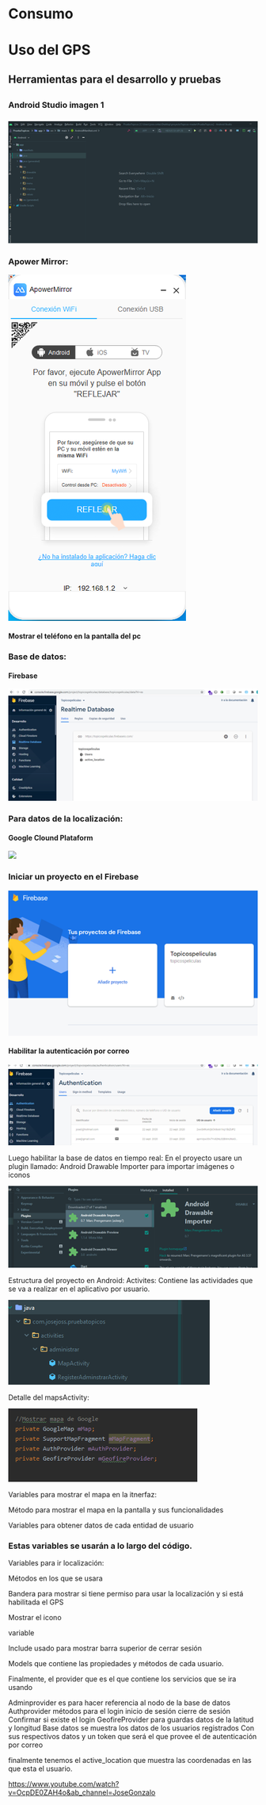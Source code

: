 
<h1>Consumo</h1>


<h1>Uso del GPS</h1>
<h2>Herramientas para el desarrollo y pruebas<h2>
<h3>Android Studio imagen 1<h3>
  <img src="https://github.com/JosselynVela/Consumo/blob/master/imagenes/1.png"/>


<h3>Apower Mirror:</h3>
<img src="https://github.com/JosselynVela/Consumo/blob/master/imagenes/imagen2.png"/>
<h4>Mostrar el teléfono en la pantalla del pc</h4>
<h3>Base de datos:</h3>
<h4>Firebase</h4>
<img src="https://github.com/JosselynVela/Consumo/blob/master/imagenes/imagen3.png"/>
<h3>Para datos de la localización:</h3>
<h4>Google Clound Plataform</h4>
<img src="https://github.com/JosselynVela/Consumo/blob/master/imagenes/imagem4.png"/>
<h3>Iniciar un proyecto en el Firebase</h3> 

<img src="https://github.com/JosselynVela/Consumo/blob/master/imagenes/imagen5.png"/>

<h4>Habilitar la autenticación por correo</h4>
<img src="https://github.com/JosselynVela/Consumo/blob/master/imagenes/imagen6.png"/>
<p>Luego habilitar la base de datos en tiempo real:
En el proyecto usare un plugin llamado:
Android Drawable Importer para importar imágenes o iconos</p>
<img src="https://github.com/JosselynVela/Consumo/blob/master/imagenes/imagen7.png"/>

<p>Estructura del proyecto en Android:
Activites:
Contiene las actividades que se va a realizar en el aplicativo por usuario.</p>
<img src="https://github.com/JosselynVela/Consumo/blob/master/imagenes/imagen8.png"/>
<p>Detalle del mapsActivity:</p>
<img src="https://github.com/JosselynVela/Consumo/blob/master/imagenes/imagen9.png"/>
<p>Variables para mostrar el mapa en la itnerfaz:</p>


<p>Método para mostrar el mapa en la pantalla y sus funcionalidades</p>

<p>Variables para obtener datos de cada entidad de usuario</p>

<h3>Estas variables se usarán a lo largo del código.</h3>
<p>Variables para ir localización:</p>

<p>Métodos en los que se usara</p>


<p>Bandera para mostrar si tiene permiso para usar la localización y si está habilitada el GPS</p>

<p>Mostrar el icono</p>
<p>variable</p>


<p>Include usado para mostrar barra superior de cerrar sesión</p>

<p>Models que contiene las propiedades y métodos de cada usuario.</p>

<p>Finalmente, el provider que es el que contiene los servicios que se ira usando </p>

<p>Adminprovider es para hacer referencia al nodo de la base de datos
Authprovider métodos para el login inicio de sesión cierre de sesión
Confirmar si existe el login
GeofireProvider para guardas datos de la latitud y longitud
Base datos se muestra los datos de los usuarios registrados
Con sus respectivos datos y un token que será el que provee el de autenticación por correo</p>


<p>finalmente tenemos el active_location que muestra las coordenadas en las que esta el usuario.</p>

https://www.youtube.com/watch?v=OcpDE0ZAH4o&ab_channel=JoseGonzalo



